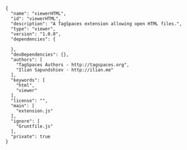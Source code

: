     {
      "name": "viewerHTML",
      "id": "viewerHTML",
      "description": "A TagSpaces extension allowing open HTML files.",
      "type": "viewer",
      "version": "1.0.0",
      "dependencies": {
    
      },
      "devDependencies": {},
      "authors": [
        "TagSpaces Authors - http://tagspaces.org",
        "Ilian Sapundshiev - http://ilian.me"
      ],
      "keywords": [
        "html",
        "viewer"
      ],
      "license": "",
      "main": [
        "extension.js"
      ],
      "ignore": [
        "Gruntfile.js"
      ],
      "private": true
    }
